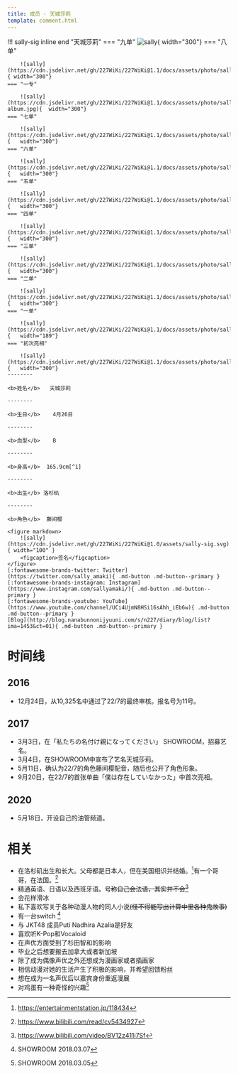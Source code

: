 ```yaml
---
title: 成员 - 天城莎莉
template: comment.html
---
```


!!! sally-sig inline end "天城莎莉"
    === "九单"
        ![sally](https://cdn.jsdelivr.net/gh/227WiKi/227WiKi@master/docs/assets/photo/sally/9th.jpg){ width="300"}
    === "八单"

        ![sally](https://cdn.jsdelivr.net/gh/227WiKi/227WiKi@1.1/docs/assets/photo/sally/8th.jpg){ width="300"}
    === "一专"

        ![sally](https://cdn.jsdelivr.net/gh/227WiKi/227WiKi@1.1/docs/assets/photo/sally/1st-album.jpg){  width="300"}
    === "七单"

        ![sally](https://cdn.jsdelivr.net/gh/227WiKi/227WiKi@1.1/docs/assets/photo/sally/7th.jpg){   width="300"}
    === "六单"

        ![sally](https://cdn.jsdelivr.net/gh/227WiKi/227WiKi@1.1/docs/assets/photo/sally/6th.jpg){   width="300"}
    === "五单"

        ![sally](https://cdn.jsdelivr.net/gh/227WiKi/227WiKi@1.1/docs/assets/photo/sally/5th.jpg){   width="300"}
    === "四单"

        ![sally](https://cdn.jsdelivr.net/gh/227WiKi/227WiKi@1.1/docs/assets/photo/sally/4th.jpg){   width="300"}
    === "三单"

        ![sally](https://cdn.jsdelivr.net/gh/227WiKi/227WiKi@1.1/docs/assets/photo/sally/3rd.jpg){   width="300"}
    === "二单"

        ![sally](https://cdn.jsdelivr.net/gh/227WiKi/227WiKi@1.1/docs/assets/photo/sally/2nd.jpg){   width="300"}
    === "一单"

        ![sally](https://cdn.jsdelivr.net/gh/227WiKi/227WiKi@1.1/docs/assets/photo/sally/1st.jpg){   width="189"}
    === "初次亮相"

        ![sally](https://cdn.jsdelivr.net/gh/227WiKi/227WiKi@1.1/docs/assets/photo/sally/WhiteDress.jpg){   width="300"}
    --------

    <b>姓名</b>   天城莎莉

    --------

    <b>生日</b>    4月26日

    --------

    <b>血型</b>    B

    --------

    <b>身高</b>  165.9cm[^1]

    --------

    <b>出生</b> 洛杉矶

    --------

    <b>角色</b>  藤间樱

    <figure markdown>
        ![sally](https://cdn.jsdelivr.net/gh/227WiKi/227WiKi@1.0/assets/sally-sig.svg){ width="100" }
        <figcaption>签名</figcaption>
    </figure>
    [:fontawesome-brands-twitter: Twitter](https://twitter.com/sally_amaki){ .md-button .md-button--primary }  [:fontawesome-brands-instagram: Instagram](https://www.instagram.com/sallyamaki/){ .md-button .md-button--primary } 
    [:fontawesome-brands-youtube: YouTube](https://www.youtube.com/channel/UCi4UjmN8HSi16sAhh_iEb6w){ .md-button .md-button--primary }
    [Blog](http://blog.nanabunnonijyuuni.com/s/n227/diary/blog/list?ima=1453&ct=01){ .md-button .md-button--primary }

# 时间线

## 2016

- 12月24日，从10,325名中通过了22/7的最终审核。报名号为11号。

## 2017

- 3月3日，在「私たちの名付け親になってください」 SHOWROOM，招募艺名。
- 3月4日，在SHOWROOM中宣布了艺名天城莎莉。
- 5月11日，确认为22/7的角色藤间樱配音，随后也公开了角色形象。
- 9月20日，在22/7的首张单曲「僕は存在していなかった」中首次亮相。

## 2020

- 5月18日，开设自己的油管频道。

# 相关

- 在洛杉矶出生和长大。父母都是日本人，但在美国相识并结婚。[^2]有一个哥哥，在法国。[^3]
- 精通英语、日语以及西班牙语。~~号称自己会法语，其实并不会[^4]~~
- 会花样滑冰
- 私下喜欢写关于各种动漫人物的同人小说~~(怪不得能写出计算中里各种鬼故事)~~
- 有一台switch [^5]
- 与 JKT48 成员Puti Nadhira Azalia是好友
- 喜欢听K-Pop和Vocaloid
- 在声优方面受到了杉田智和的影响
- 毕业之后想要搬去加拿大或者新加坡
- 除了成为偶像声优之外还想成为漫画家或者插画家
- 相信动漫对她的生活产生了积极的影响，并希望回馈粉丝
- 想在成为一名声优后以嘉宾身份重返漫展
- 对鸡蛋有一种奇怪的兴趣[^6]


[^1]: https://twitter.com/sally_amaki/status/1303928957029330945
[^2]: https://entertainmentstation.jp/118434
[^3]: https://www.bilibili.com/read/cv5434927
[^4]: https://www.bilibili.com/video/BV12z411i7Sf
[^5]: SHOWROOM 2018.03.07
[^6]: SHOWROOM 2018.03.05
